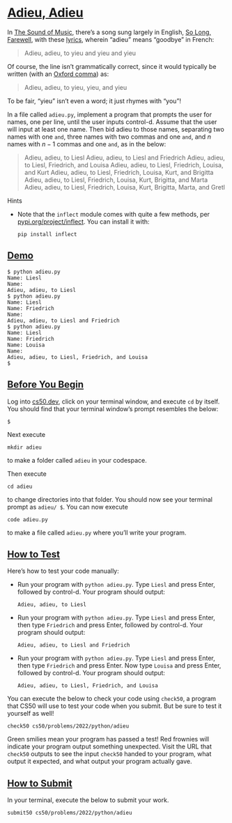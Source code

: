 # [Adieu, Adieu](#adieu-adieu)

In [The Sound of
Music](https://en.wikipedia.org/wiki/The_Sound_of_Music_(film)), there’s
a song sung largely in English, [So Long,
Farewell](https://www.youtube.com/watch?v=Qy9_lfjQopU), with these
[lyrics](https://www.lyrics.com/lyric/3998488/Julie+Andrews/So+Long%2C+Farewell),
wherein “adieu” means “goodbye” in French:

> Adieu, adieu, to yieu and yieu and yieu

Of course, the line isn’t grammatically correct, since it would
typically be written (with an [Oxford
comma](https://en.wikipedia.org/wiki/Serial_comma)) as:

> Adieu, adieu, to yieu, yieu, and yieu

To be fair, “yieu” isn’t even a word; it just rhymes with “you”!

In a file called `adieu.py`, implement a program that prompts the user
for names, one per line, until the user inputs control-d. Assume that
the user will input at least one name. Then bid adieu to those names,
separating two names with one `and`, three names with two commas and one
`and`, and $n$ names with $n - 1$ commas and one `and`, as in the below:

> Adieu, adieu, to Liesl
> Adieu, adieu, to Liesl and Friedrich
> Adieu, adieu, to Liesl, Friedrich, and Louisa
> Adieu, adieu, to Liesl, Friedrich, Louisa, and Kurt
> Adieu, adieu, to Liesl, Friedrich, Louisa, Kurt, and Brigitta
> Adieu, adieu, to Liesl, Friedrich, Louisa, Kurt, Brigitta, and Marta
> Adieu, adieu, to Liesl, Friedrich, Louisa, Kurt, Brigitta, Marta, and
> Gretl

Hints

- Note that the `inflect` module comes with quite a few methods, per
  [pypi.org/project/inflect](https://pypi.org/project/inflect/). You can
  install it with:
  ``` highlight
  pip install inflect
  ```

## [Demo](#demo)

``` highlight
$ python adieu.py
Name: Liesl
Name:
Adieu, adieu, to Liesl
$ python adieu.py
Name: Liesl
Name: Friedrich
Name:
Adieu, adieu, to Liesl and Friedrich
$ python adieu.py
Name: Liesl
Name: Friedrich
Name: Louisa
Name:
Adieu, adieu, to Liesl, Friedrich, and Louisa
$
```

## [Before You Begin](#before-you-begin)

Log into [cs50.dev](https://cs50.dev/), click on your terminal window,
and execute `cd` by itself. You should find that your terminal window’s
prompt resembles the below:

``` highlight
$
```

Next execute

``` highlight
mkdir adieu
```

to make a folder called `adieu` in your codespace.

Then execute

``` highlight
cd adieu
```

to change directories into that folder. You should now see your terminal
prompt as `adieu/ $`. You can now execute

``` highlight
code adieu.py
```

to make a file called `adieu.py` where you’ll write your program.

## [How to Test](#how-to-test)

Here’s how to test your code manually:

- Run your program with `python adieu.py`. Type `Liesl` and press Enter,
  followed by control-d. Your program should output:
  ``` highlight
  Adieu, adieu, to Liesl
  ```
- Run your program with `python adieu.py`. Type `Liesl` and press Enter,
  then type `Friedrich` and press Enter, followed by control-d. Your
  program should output:
  ``` highlight
  Adieu, adieu, to Liesl and Friedrich
  ```
- Run your program with `python adieu.py`. Type `Liesl` and press Enter,
  then type `Friedrich` and press Enter. Now type `Louisa` and press
  Enter, followed by control-d. Your program should output:
  ``` highlight
  Adieu, adieu, to Liesl, Friedrich, and Louisa
  ```

You can execute the below to check your code using `check50`, a program
that CS50 will use to test your code when you submit. But be sure to
test it yourself as well!

``` highlight
check50 cs50/problems/2022/python/adieu
```

Green smilies mean your program has passed a test! Red frownies will
indicate your program output something unexpected. Visit the URL that
`check50` outputs to see the input `check50` handed to your program,
what output it expected, and what output your program actually gave.

## [How to Submit](#how-to-submit)

In your terminal, execute the below to submit your work.

``` highlight
submit50 cs50/problems/2022/python/adieu
```
